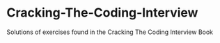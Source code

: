 # Cracking-The-Coding-Interview
Solutions of exercises found in the Cracking The Coding Interview Book

